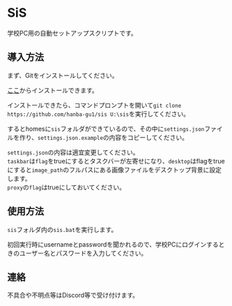 # SiS
学校PC用の自動セットアップスクリプトです。
## 導入方法
まず、Gitをインストールしてください。

[ここ](https://gitforwindows.org/)からインストールできます。

インストールできたら、コマンドプロンプトを開いて`git clone https://github.com/hanba-gu1/sis U:\sis`を実行してください。

するとhomesに`sis`フォルダができているので、その中に`settings.json`ファイルを作り、`settings.json.example`の内容をコピーしてください。

`settings.json`の内容は適宜変更してください。<br>
`taskbar`は`flag`をtrueにするとタスクバーが左寄せになり、`desktop`はflagをtrueにすると`image_path`のフルパスにある画像ファイルをデスクトップ背景に設定します。<br>
`proxy`の`flag`はtrueにしておいてください。


## 使用方法
`sis`フォルダ内の`sis.bat`を実行します。

初回実行時にusernameとpasswordを聞かれるので、学校PCにログインするときのユーザー名とパスワードを入力してください。

## 連絡
不具合や不明点等はDiscord等で受け付けます。
